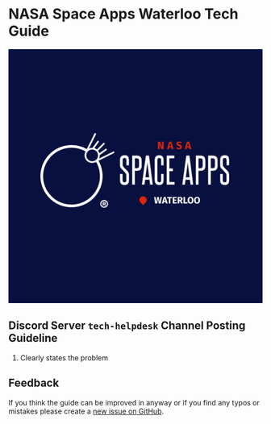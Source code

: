 # NASA Space Apps Waterloo Tech Guide

<!-- ![space_apps_waterloo_logo](figures/space_apps_waterloo_white.png) -->
<!-- <p align="center"> -->
<!--   <img alt="Fallback Logo Test" src="figures/space_apps_waterloo_blue_bg.png" style="max-width: 200px;"> -->
<!-- </p> -->

<div align="center">
  <picture>
    <source media="(prefers-color-scheme: dark)" srcset="figures/space_apps_waterloo_white.png">
    <source media="(prefers-color-scheme: light)" srcset="figures/space_apps_waterloo.png">
    <img alt="Shows a NASA Space Apps Waterloo Logo with blue background and mostly white texts." src="figures/space_apps_waterloo_blue_bg.png">
  </picture>
</div>

## Discord Server `tech-helpdesk` Channel Posting Guideline

1) Clearly states the problem

## Feedback

If you think the guide can be improved in anyway or if you find any typos or mistakes please create a [new issue on GitHub](https://github.com/Edwardtw92/nasa_space_apps_waterloo_tech_guide/issues).
